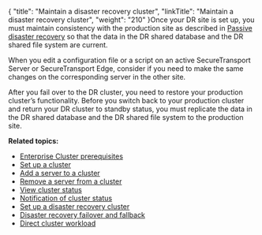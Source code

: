 {
    "title": "Maintain a disaster recovery cluster",
    "linkTitle": "Maintain a disaster recovery cluster",
    "weight": "210"
}Once your DR site is set up, you must maintain consistency with the production site as described in <a href="../../c_st_largeenterpriseclustermodel/c_st_passive_disaster_recovery#Large_Enterprise_Clustering_2746683174_1047112" class="MCXref xref">Passive disaster recovery</a> so that the data in the DR shared database and the DR shared file system are current.

When you edit a configuration file or a script on an active <span class="mc-variable axway_variables.Component_Short_Name variable">SecureTransport</span> Server or <span class="mc-variable axway_variables.Component_Short_Name variable">SecureTransport</span> Edge, consider if you need to make the same changes on the corresponding server in the other site.

After you fail over to the DR cluster, you need to restore your production cluster’s functionality. Before you switch back to your production cluster and return your DR cluster to standby status, you must replicate the data in the DR shared database and the DR shared file system to the production site.

**Related topics:**

-   <a href="../c_st_cluster_prerequisites" class="MCXref xref">Enterprise Cluster prerequisites</a>
-   <a href="../t_st_setup_cluster" class="MCXref xref">Set up a cluster</a>
-   <a href="../t_st_add_server_to_cluster" class="MCXref xref">Add a server to a cluster</a>
-   <a href="../t_st_remove_server_from_cluster" class="MCXref xref">Remove a server from a cluster</a>
-   <a href="../t_st_view_cluster_status" class="MCXref xref">View cluster status</a>
-   <a href="../t_st_notification_of_cluster_status" class="MCXref xref">Notification of cluster status</a>
-   <a href="../t_st_setup_disaster_recovery_cluster" class="MCXref xref">Set up a disaster recovery cluster</a>
-   <a href="../t_st_dr_failover_fallback" class="MCXref xref">Disaster recovery failover and fallback</a>
-   <a href="../t_st_direct_cluster_workload" class="MCXref xref">Direct cluster workload</a>
